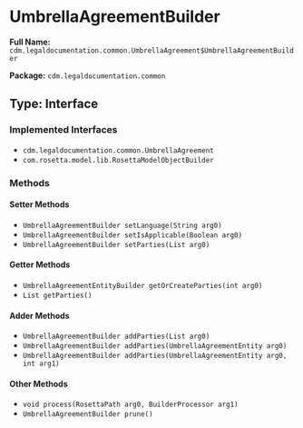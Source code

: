 # UmbrellaAgreementBuilder

**Full Name:** `cdm.legaldocumentation.common.UmbrellaAgreement$UmbrellaAgreementBuilder`

**Package:** `cdm.legaldocumentation.common`

## Type: Interface

### Implemented Interfaces

- `cdm.legaldocumentation.common.UmbrellaAgreement`
- `com.rosetta.model.lib.RosettaModelObjectBuilder`

### Methods

#### Setter Methods

- `UmbrellaAgreementBuilder setLanguage(String arg0)`
- `UmbrellaAgreementBuilder setIsApplicable(Boolean arg0)`
- `UmbrellaAgreementBuilder setParties(List arg0)`

#### Getter Methods

- `UmbrellaAgreementEntityBuilder getOrCreateParties(int arg0)`
- `List getParties()`

#### Adder Methods

- `UmbrellaAgreementBuilder addParties(List arg0)`
- `UmbrellaAgreementBuilder addParties(UmbrellaAgreementEntity arg0)`
- `UmbrellaAgreementBuilder addParties(UmbrellaAgreementEntity arg0, int arg1)`

#### Other Methods

- `void process(RosettaPath arg0, BuilderProcessor arg1)`
- `UmbrellaAgreementBuilder prune()`


